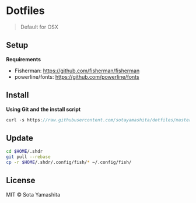 # Dotfiles

> Default for OSX

## Setup

**Requirements**

* Fisherman: https://github.com/fisherman/fisherman
* powerline/fonts: https://github.com/powerline/fonts

## Install

**Using Git and the install script**

```javascript
curl -s https://raw.githubusercontent.com/sotayamashita/dotfiles/master/bin/install.sh | sh
```

## Update

```bash
cd $HOME/.shdr
git pull --rebase
cp -r $HOME/.shdr/.config/fish/* ~/.config/fish/
```

## License

MIT © Sota Yamashita

